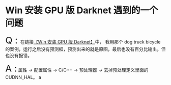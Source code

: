 # Win 安装 GPU 版 Darknet 遇到的一个问题

<big><big><big><big>Q :    </big></big></big></big>
在链接[【Win 安装 GPU 版 Darknet】](https://zhuanlan.zhihu.com/p/45845454)中，
我用那个 dog truck bicycle 的案例，运行之后没有预测框，预测出来的就是原图，最后也没有百分比输出。但也没有报错。

<big><big><big><big>A   :</big></big></big></big>
属性 -> 配置属性 -> C/C++ -> 预处理器 -> 去掉预处理定义里面的 CUDNN_HAL。
a
